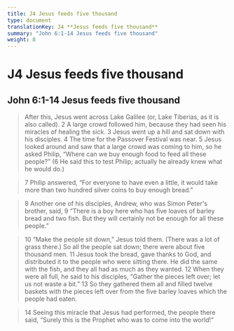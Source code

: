 ```yaml
---
title: J4 Jesus feeds five thousand
type: document
translationKey: J4 **Jesus feeds five thousand**
summary: "John 6:1-14 Jesus feeds five thousand"
weight: 8
---
```

# J4 **Jesus feeds five thousand**

## John 6:1-14 Jesus feeds five thousand

>   After this, Jesus went across Lake Galilee (or, Lake Tiberias, as it is also called). 2 A large crowd followed him, because they had seen his miracles of healing the sick. 3 Jesus went up a hill and sat down with his disciples. 4 The time for the Passover Festival was near. 5 Jesus looked around and saw that a large crowd was coming to him, so he asked Philip, “Where can we buy enough food to feed all these people?” (6 He said this to test Philip; actually he already knew what he would do.)

>   7 Philip answered, “For everyone to have even a little, it would take more than two hundred silver coins to buy enough bread.”

>   8 Another one of his disciples, Andrew, who was Simon Peter's brother, said, 9 “There is a boy here who has five loaves of barley bread and two fish. But they will certainly not be enough for all these people.”

>   10 “Make the people sit down,” Jesus told them. (There was a lot of grass there.) So all the people sat down; there were about five thousand men. 11 Jesus took the bread, gave thanks to God, and distributed it to the people who were sitting there. He did the same with the fish, and they all had as much as they wanted. 12 When they were all full, he said to his disciples, “Gather the pieces left over; let us not waste a bit.” 13 So they gathered them all and filled twelve baskets with the pieces left over from the five barley loaves which the people had eaten.

>   14 Seeing this miracle that Jesus had performed, the people there said, “Surely this is the Prophet who was to come into the world!”


